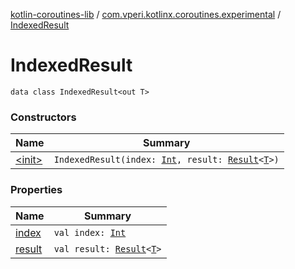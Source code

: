 [kotlin-coroutines-lib](../../index.md) / [com.vperi.kotlinx.coroutines.experimental](../index.md) / [IndexedResult](./index.md)

# IndexedResult

`data class IndexedResult<out T>`

### Constructors

| Name | Summary |
|---|---|
| [&lt;init&gt;](-init-.md) | `IndexedResult(index: `[`Int`](https://kotlinlang.org/api/latest/jvm/stdlib/kotlin/-int/index.html)`, result: `[`Result`](../-result/index.md)`<`[`T`](index.md#T)`>)` |

### Properties

| Name | Summary |
|---|---|
| [index](--index--.md) | `val index: `[`Int`](https://kotlinlang.org/api/latest/jvm/stdlib/kotlin/-int/index.html) |
| [result](result.md) | `val result: `[`Result`](../-result/index.md)`<`[`T`](index.md#T)`>` |
